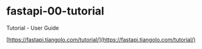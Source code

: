 # fastapi-00-tutorial

Tutorial - User Guide

[https://fastapi.tiangolo.com/tutorial/](https://fastapi.tiangolo.com/tutorial/)